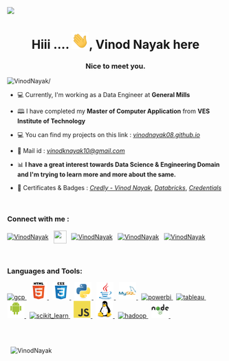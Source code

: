 <img src="https://capsule-render.vercel.app/api?type=waving&color=gradient&height=180&section=header&text=Hello%20..!!&fontSize=50&animation=scaleIn&fontAlignY=38&fontAlign=75&reversal=true" />

<h1 align="center"> Hiii ....  <img src="https://github.com/ABSphreak/ABSphreak/blob/master/gifs/Hi.gif" width="40px">, Vinod Nayak here</h1>
<h3 align="center"> Nice to meet you.</h3>
<p align="left"> <img src=https://komarev.com/ghpvc/?username=vinodnayak08 alt=VinodNayak/> </p>



- 💻  Currently, I'm working as a Data Engineer at **General Mills** 

- 🕮  I have completed my **Master of Computer Application** from **VES Institute of Technology**

- 💻  You can find my projects on this link :       *[vinodnayak08.github.io](https://github.com/vinodnayak08)*

- 📧  Mail id :   *[vinodknayak10@gmail.com](mailto:vinodknayak10@gmail.com)*

- 📊  **I have a great interest towards Data Science & Engineering Domain and I'm trying to learn more and more about the same.**

- 🥇  Certificates & Badges :     *[Credly - Vinod Nayak](https://www.credly.com/users/vinod-nayak.4a439120/badges)*, *[Databricks](https://credentials.databricks.com/d3ddeedb-d4c0-43a8-9352-9029bd1ca428)*, *[Credentials](https://www.credential.net/profile/vinodnayak174/wallet)*


<br>

<h3 align="left">Connect with me :</h3>
<p align="left">
<a href="https://linkedin.com/in/vinodnayak08" target="blank"><img align="center" src="https://raw.githubusercontent.com/rahuldkjain/github-profile-readme-generator/master/src/images/icons/Social/linked-in-alt.svg" alt="VinodNayak" height="30" width="40" /></a>&nbsp;&nbsp;
  <a href="https://www.hackerrank.com/vinodnayak08" target="blank"><img align="center" src="https://upload.wikimedia.org/wikipedia/commons/4/40/HackerRank_Icon-1000px.png" height="30" width="30" /></a>&nbsp;&nbsp;
  <a href="https://public.tableau.com/profile/vinod.nayak#" target="blank"><img align="center" src="https://upload.wikimedia.org/wikipedia/commons/7/76/Tableau0147.png" alt="VinodNayak" height="30" width="40" /></a>&nbsp;&nbsp;
<a href="https://www.instagram.com/vinodnayak_08/" target="blank"><img align="center" src="https://raw.githubusercontent.com/rahuldkjain/github-profile-readme-generator/master/src/images/icons/Social/instagram.svg" alt="VinodNayak" height="30" width="40" /></a>&nbsp;&nbsp;
  <a href="https://twitter.com/vinodnayak08" target="blank"><img align="center" src="https://raw.githubusercontent.com/rahuldkjain/github-profile-readme-generator/master/src/images/icons/Social/twitter.svg" alt="VinodNayak" height="30" width="40" /></a>
 
</p>

<br>
<h3 align="left">Languages and Tools:</h3>

<p align="left">
    <a href="https://www.w3.org/html/" target="_blank"> <img src="https://github.com/vorillaz/devicons/blob/master/!SVG/google-cloud-platform.svg" alt="gcp" width="40" height="40"/> </a> &nbsp;
  <a href="https://www.w3.org/html/" target="_blank"> <img src="https://raw.githubusercontent.com/devicons/devicon/master/icons/html5/html5-original-wordmark.svg" alt="html5" width="40" height="40"/> </a> &nbsp;
  <a href="https://www.w3schools.com/css/" target="_blank"> <img src="https://raw.githubusercontent.com/devicons/devicon/master/icons/css3/css3-original-wordmark.svg" alt="css3" width="40" height="40"/> </a> &nbsp;
  <a href="https://www.python.org" target="_blank"> <img src="https://raw.githubusercontent.com/devicons/devicon/master/icons/python/python-original.svg" alt="python" width="40" height="40"/> </a> &nbsp;
  <a href="https://www.java.com" target="_blank"> <img src="https://raw.githubusercontent.com/devicons/devicon/master/icons/java/java-original.svg" alt="java" width="40" height="40"/> </a> &nbsp;
  <a href="https://www.mysql.com/" target="_blank"> <img src="https://raw.githubusercontent.com/devicons/devicon/master/icons/mysql/mysql-original-wordmark.svg" alt="mysql" width="40" height="40"/> </a> &nbsp;
  <a href="https://powerbi.microsoft.com/en-us/" target="_blank"> <img src="https://upload.wikimedia.org/wikipedia/commons/c/c9/Power_bi_logo_black.svg" alt="powerbi" width="40" height="40"/> </a> &nbsp;
  <a href="https://public.tableau.com/profile/vinod.nayak#" target="_blank"> <img src="https://upload.wikimedia.org/wikipedia/commons/7/76/Tableau0147.png" alt="tableau" width="40" height="40"/> </a> &nbsp;
  <a href="https://developer.android.com" target="_blank"> <img src="https://raw.githubusercontent.com/devicons/devicon/master/icons/android/android-original-wordmark.svg" alt="android" width="40" height="40"/> </a> &nbsp;
  <a href="https://scikit-learn.org/" target="_blank"> <img src="https://upload.wikimedia.org/wikipedia/commons/0/05/Scikit_learn_logo_small.svg" alt="scikit_learn" width="40" height="40"/> </a> &nbsp;
  <a href="https://developer.mozilla.org/en-US/docs/Web/JavaScript" target="_blank"> <img src="https://raw.githubusercontent.com/devicons/devicon/master/icons/javascript/javascript-original.svg" alt="javascript" width="40" height="40"/> </a> &nbsp;
  <a href="https://www.linux.org/" target="_blank"> <img src="https://raw.githubusercontent.com/devicons/devicon/master/icons/linux/linux-original.svg" alt="linux" width="40" height="40"/> </a> &nbsp;
  <a href="https://hadoop.apache.org/" target="_blank"> <img src="https://www.vectorlogo.zone/logos/apache_hadoop/apache_hadoop-icon.svg" alt="hadoop" width="40" height="40"/> </a>  &nbsp;
  <a href="https://nodejs.org" target="_blank"> <img src="https://raw.githubusercontent.com/devicons/devicon/master/icons/nodejs/nodejs-original-wordmark.svg" alt="nodejs" width="40" height="40"/> </a> &nbsp;
   </p>
&nbsp;
<br>
<br>
<p>&nbsp;

<img align="center" src="https://github-readme-stats.vercel.app/api?username=vinodnayak08&include_all_commits=true&count_private=true&show_icons=true&line_height=30&title_color=7A7ADB&icon_color=2234AE&text_color=D3D3D3&bg_color=0,000000,130F40" alt="VinodNayak">
</p>
<br>

